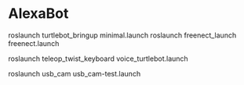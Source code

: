 # AlexaBot

roslaunch turtlebot_bringup minimal.launch
roslaunch freenect_launch freenect.launch


roslaunch teleop_twist_keyboard voice_turtlebot.launch


roslaunch usb_cam usb_cam-test.launch
